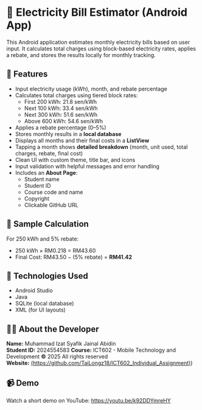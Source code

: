 # 🔋 Electricity Bill Estimator (Android App)

This Android application estimates monthly electricity bills based on user input. It calculates total charges using block-based electricity rates, applies a rebate, and stores the results locally for monthly tracking.

## 📱 Features

- Input electricity usage (kWh), month, and rebate percentage
- Calculates total charges using tiered block rates:
  - First 200 kWh: 21.8 sen/kWh
  - Next 100 kWh: 33.4 sen/kWh
  - Next 300 kWh: 51.6 sen/kWh
  - Above 600 kWh: 54.6 sen/kWh
- Applies a rebate percentage (0–5%)
- Stores monthly results in a **local database**
- Displays all months and their final costs in a **ListView**
- Tapping a month shows **detailed breakdown** (month, unit used, total charges, rebate, final cost)
- Clean UI with custom theme, title bar, and icons
- Input validation with helpful messages and error handling
- Includes an **About Page**:
  - Student name
  - Student ID
  - Course code and name
  - Copyright
  - Clickable GitHub URL

## 🧮 Sample Calculation

For 250 kWh and 5% rebate:
- 250 kWh × RM0.218 = RM43.60
- Final Cost: RM43.50 − (5% rebate) = **RM41.42**

## 📂 Technologies Used

- Android Studio
- Java
- SQLite (local database)
- XML (for UI layouts)

## 🧑‍🎓 About the Developer

**Name:** Muhammad Izat Syafik Jainal Abidin  
**Student ID:** 2024554583 
**Course:** ICT602 -  Mobile Technology and Development 
**©** 2025 All rights reserved  
**Website:** [(https://github.com/TaiLongz18/ICT602_Individual_Assignment)](https://github.com/TaiLongz18/ICT602_Individual_Assignment))

## 📹 Demo

Watch a short demo on YouTube: https://youtu.be/k92DDYmreHY

